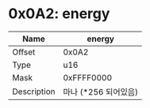 # 0x0A2: energy

| Name | energy |
| ----| ------------ |
| Offset | 0x0A2 |
| Type | u16 |
| Mask | 0xFFFF0000 |
| Description | 마나 (*256 되어있음) |<br>

